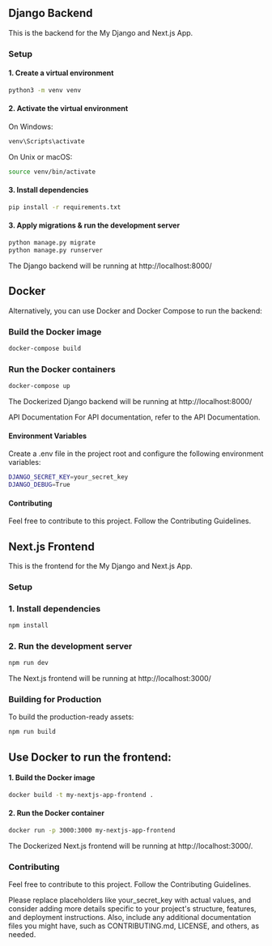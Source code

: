 ## Django Backend

This is the backend for the My Django and Next.js App.

### Setup

#### 1. Create a virtual environment

```bash
python3 -m venv venv
```
#### 2. Activate the virtual environment
On Windows:
```bash
venv\Scripts\activate
```
On Unix or macOS:
```bash
source venv/bin/activate
```
#### 3. Install dependencies
```bash
pip install -r requirements.txt
```
#### 3. Apply migrations & run the development server
```bash
python manage.py migrate
python manage.py runserver
```
The Django backend will be running at http://localhost:8000/

## Docker
Alternatively, you can use Docker and Docker Compose to run the backend:
### Build the Docker image
```bash
docker-compose build
```
### Run the Docker containers
```bash
docker-compose up
```

The Dockerized Django backend will be running at http://localhost:8000/

API Documentation
For API documentation, refer to the API Documentation.

#### Environment Variables
Create a .env file in the project root and configure the following environment variables:

```bash
DJANGO_SECRET_KEY=your_secret_key
DJANGO_DEBUG=True
```
#### Contributing
Feel free to contribute to this project. Follow the Contributing Guidelines.

## Next.js Frontend

This is the frontend for the My Django and Next.js App.

### Setup

### 1. Install dependencies

```bash
npm install
```
### 2. Run the development server
```bash
npm run dev
```
The Next.js frontend will be running at http://localhost:3000/

### Building for Production
To build the production-ready assets:
```bash
npm run build
```
## Use Docker to run the frontend:
#### 1. Build the Docker image
```bash
docker build -t my-nextjs-app-frontend .
```
#### 2. Run the Docker container
```bash
docker run -p 3000:3000 my-nextjs-app-frontend
```
The Dockerized Next.js frontend will be running at http://localhost:3000/.

### Contributing
Feel free to contribute to this project. Follow the Contributing Guidelines.

Please replace placeholders like your_secret_key with actual values, and consider adding more details specific to your project's structure, features, and deployment instructions. Also, include any additional documentation files you might have, such as CONTRIBUTING.md, LICENSE, and others, as needed.
